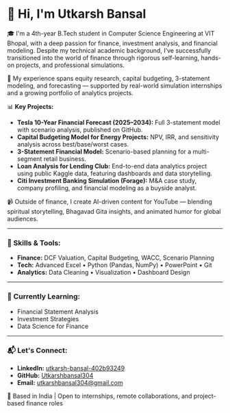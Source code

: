# 👋 Hi, I'm Utkarsh Bansal

🎓 I'm a 4th-year B.Tech student in Computer Science Engineering at VIT Bhopal, with a deep passion for finance, investment analysis, and financial modeling. Despite my technical academic background, I’ve successfully transitioned into the world of finance through rigorous self-learning, hands-on projects, and professional simulations.

💼 My experience spans equity research, capital budgeting, 3-statement modeling, and forecasting — supported by real-world simulation internships and a growing portfolio of analytics projects.

📊 **Key Projects:**
- **Tesla 10-Year Financial Forecast (2025–2034):** Full 3-statement model with scenario analysis, published on GitHub.
- **Capital Budgeting Model for Energy Projects:** NPV, IRR, and sensitivity analysis across best/base/worst cases.
- **3-Statement Financial Model:** Scenario-based planning for a multi-segment retail business.
- **Loan Analysis for Lending Club:** End-to-end data analytics project using public Kaggle data, featuring dashboards and data storytelling.
- **Citi Investment Banking Simulation (Forage):** M&A case study, company profiling, and financial modeling as a buyside analyst.

📹 Outside of finance, I create AI-driven content for YouTube — blending spiritual storytelling, Bhagavad Gita insights, and animated humor for global audiences.

---

### 🧰 Skills & Tools:
- **Finance:** DCF Valuation, Capital Budgeting, WACC, Scenario Planning
- **Tech:** Advanced Excel • Python (Pandas, NumPy) • PowerPoint • Git
- **Analytics:** Data Cleaning • Visualization • Dashboard Design


---

### 🌱 Currently Learning:
- Financial Statement Analysis
- Investment Strategies
- Data Science for Finance

---

### 📬 Let's Connect:
- **LinkedIn:** [utkarsh-bansal-402b93249](https://www.linkedin.com/in/utkarsh-bansal-402b93249/)
- **GitHub:** [Utkarshbansal304](https://github.com/Utkarshbansal304)
- **Email:** utkarshbansal304@gmail.com

📍 Based in India | Open to internships, remote collaborations, and project-based finance roles
